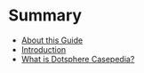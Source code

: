 # Summary

* [About this Guide](README.md)
* [Introduction](chapter1.md)
* [What is Dotsphere Casepedia?](what-is-dotsphere-casepedia.md)

